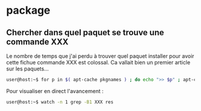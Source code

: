 # package
## Chercher dans quel paquet se trouve une commande XXX
Le nombre de temps que j'ai perdu à trouver quel paquet installer pour avoir cette fichue commande XXX est colossal. Ca vallait bien un premier article sur les paquets...
```sh
user@host:~$ for p in $( apt-cache pkgnames ) ; do echo ">> $p" ; apt-cache show "$p" | grep XXX ; done > res
```
Pour visualiser en direct l'avancement :
```sh
user@host:~$ watch -n 1 grep -B1 XXX res
```
